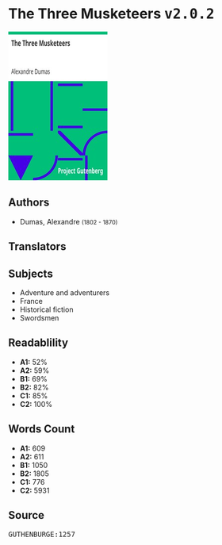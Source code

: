 # The Three Musketeers <kbd>v2.0.2</kbd>

![](./cover.medium.jpg "")

## Authors


 - Dumas, Alexandre <small>(1802 - 1870)</small>

## Translators



## Subjects


 - Adventure and adventurers
 - France
 - Historical fiction
 - Swordsmen

## Readablility


 - **A1:** 52%
 - **A2:** 59%
 - **B1:** 69%
 - **B2:** 82%
 - **C1:** 85%
 - **C2:** 100%

## Words Count


 - **A1:** 609
 - **A2:** 611
 - **B1:** 1050
 - **B2:** 1805
 - **C1:** 776
 - **C2:** 5931

## Source


<kbd>GUTHENBURGE:1257</kbd>
